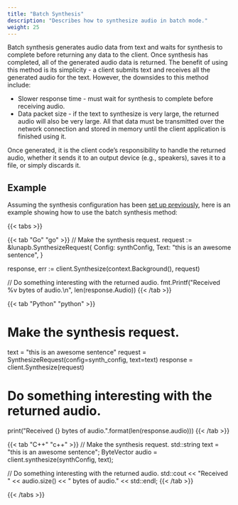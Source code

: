 ```yaml
---
title: "Batch Synthesis"
description: "Describes how to synthesize audio in batch mode."
weight: 25
---
```


Batch synthesis generates audio data from text and waits for synthesis to
complete before returning any data to the client. Once synthesis has
completed, all of the generated audio data is returned. The
benefit of using this method is its simplicity - a client submits text
and receives all the generated audio for the text. However, the downsides
to this method include:

* Slower response time - must wait for synthesis to complete before
  receiving audio.
* Data packet size - if the text to synthesize is very large, the
  returned audio will also be very large. All that data must be
  transmitted over the network connection and stored in memory until
  the client application is finished using it.

Once generated, it is the client code’s responsibility to handle the returned
audio, whether it sends it to an output device (e.g., speakers), saves it to a
file, or simply discards it.


## Example
Assuming the synthesis configuration has been
[set up previously](../synthesis-config#example), here is an example
showing how to use the batch synthesis method:

{{< tabs >}}

{{< tab "Go" "go" >}}
// Make the synthesis request.
request := &lunapb.SynthesizeRequest{
	Config: synthConfig,
	Text:   "this is an awesome sentence",
}

response, err := client.Synthesize(context.Background(), request)

// Do something interesting with the returned audio.
fmt.Printf("Received %v bytes of audio.\n", len(response.Audio))
{{< /tab >}}

{{< tab "Python" "python" >}}
# Make the synthesis request.
text = "this is an awesome sentence"
request = SynthesizeRequest(config=synth_config, text=text)
response = client.Synthesize(request)

# Do something interesting with the returned audio.
print("Received {} bytes of audio.".format(len(response.audio)))
{{< /tab >}}

{{< tab "C++" "c++" >}}
// Make the synthesis request.
std::string text = "this is an awesome sentence";
ByteVector audio = client.synthesize(synthConfig, text);

// Do something interesting with the returned audio.
std::cout << "Received " << audio.size() << " bytes of audio." << std::endl;
{{< /tab >}}

{{< /tabs >}}
